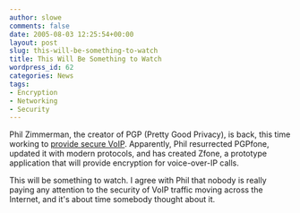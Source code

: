 ```yaml
---
author: slowe
comments: false
date: 2005-08-03 12:25:54+00:00
layout: post
slug: this-will-be-something-to-watch
title: This Will Be Something to Watch
wordpress_id: 62
categories: News
tags:
- Encryption
- Networking
- Security
---
```


Phil Zimmerman, the creator of PGP (Pretty Good Privacy), is back, this time working to [provide secure VoIP](http://www.eweek.com/article2/0,1759,1841509,00.asp). Apparently, Phil resurrected PGPfone, updated it with modern protocols, and has created Zfone, a prototype application that will provide encryption for voice-over-IP calls.

This will be something to watch. I agree with Phil that nobody is really paying any attention to the security of VoIP traffic moving across the Internet, and it's about time somebody thought about it.
